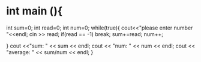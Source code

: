 # int main (){
int sum=0;
int read=0;
int num=0;
while(true){
    cout<<"please enter number "<<endl;
    cin >> read;
    if(read == -1)
        break;
        sum+=read;
        num++;


}
cout <<"sum: " << sum << endl;
cout << "num: " << num << endl;
cout << "average: " << sum/num << endl;
}
